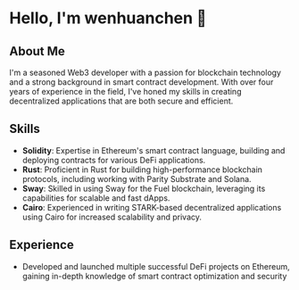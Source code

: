 # Hello, I'm wenhuanchen 👋

## About Me

I'm a seasoned Web3 developer with a passion for blockchain technology and a strong background in smart contract development. With over four years of experience in the field, I've honed my skills in creating decentralized applications that are both secure and efficient.

## Skills

- **Solidity**: Expertise in Ethereum's smart contract language, building and deploying contracts for various DeFi applications.
- **Rust**: Proficient in Rust for building high-performance blockchain protocols, including working with Parity Substrate and Solana.
- **Sway**: Skilled in using Sway for the Fuel blockchain, leveraging its capabilities for scalable and fast dApps.
- **Cairo**: Experienced in writing STARK-based decentralized applications using Cairo for increased scalability and privacy.

## Experience

- Developed and launched multiple successful DeFi projects on Ethereum, gaining in-depth knowledge of smart contract optimization and security
